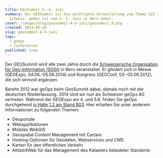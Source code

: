 ```yaml
---
title: GeoSummit 4.-5. Juni
summary: Der GEOSummit ist die wichtigste Veranstaltung zum Thema GIS in der
  Schweiz. geOps ist vom 4.-5. Juni in Bern dabei.
cover: /images/blog/geosummit-4-5-juni/geosummit_0.png
created: 2014-03-16
slug: geosummit-4-5-juni
tags:
  - geops
  - conferences
published: true
---
```


Der GEOSummit wird alle zwei Jahre durch die [Schweizerische Organisation für Geo-Information (SOGI)](http://www.sogi.ch) in Bern veranstaltet. Er gliedert sich in Messe (GEOExpo, 04.06.-05.06.2014) und Kongress (GEOConf, 03.-05.06.2012), die sich sinnvoll ergänzen.

Bereits 2012 war geOps beim GeoSummit dabei, damals noch mit der deutschen Niederlassung. 2014 sind wir nun als Schweizer geOps AG vertreten. Während der GEOExpo am 4. und 5.6. finden Sie geOps durchgehend [in Halle 1.2 am Stand B03](https://www.geosummit.ch/de/Ausstellerliste_bes.html?view[content]=ExhibitorDetail&view[sidebar]=ExhibitorSidebar&cn_id=40135). Hier erhalten Sie unter anderem Informationen zu folgenden Themen:

- Geoportale
- Webapplikationen
- Mobiles WebGIS
- Geospatial Content Management mit Cartaro
- Hosting-Optionen für Geodaten, Webservices und CMS
- Karten für den öffentlichen Verkehr
- Altlast4Web für das Management des Katasters belasteter Standorte
